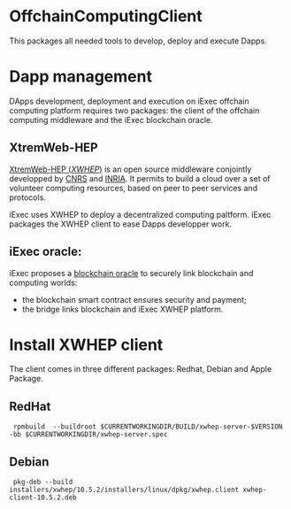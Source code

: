 OffchainComputingClient
=======================

This packages all needed tools to develop, deploy and execute Dapps.

Dapp management
===============

DApps development, deployment and execution on iExec offchain computing platform requires two packages: the client of the offchain computing middleware and the iExec blockchain oracle.

## XtremWeb-HEP

[XtremWeb-HEP (_XWHEP_)](https://github.com/lodygens/xtremweb-hep) is an open source middleware conjointly developped by [CNRS](http://www.cnrs.fr) and [INRIA](https://www.inria.fr).
It permits to build a cloud over a set of volunteer computing resources, based on peer to peer services and protocols.

iExec uses XWHEP to deploy a decentralized computing paltform. iExec packages the XWHEP client to ease Dapps developper work.

## iExec oracle:

iExec proposes a [blockchain oracle](https://blog.ledger.co/hardware-oracles-bridging-the-real-world-to-the-blockchain-ca97c2fc3e6c) to securely link blockchain and computing worlds:
   * the blockchain smart contract ensures security and payment;
   * the bridge links blockchain and iExec XWHEP platform.


Install XWHEP client
====================

The client comes in three different packages: Redhat, Debian and Apple Package.

RedHat
------
```
 rpmbuild  --buildroot $CURRENTWORKINGDIR/BUILD/xwhep-server-$VERSION -bb $CURRENTWORKINGDIR/xwhep-server.spec
```

Debian
------
```
 pkg-deb --build installers/xwhep/10.5.2/installers/linux/dpkg/xwhep.client xwhep-client-10.5.2.deb
```
